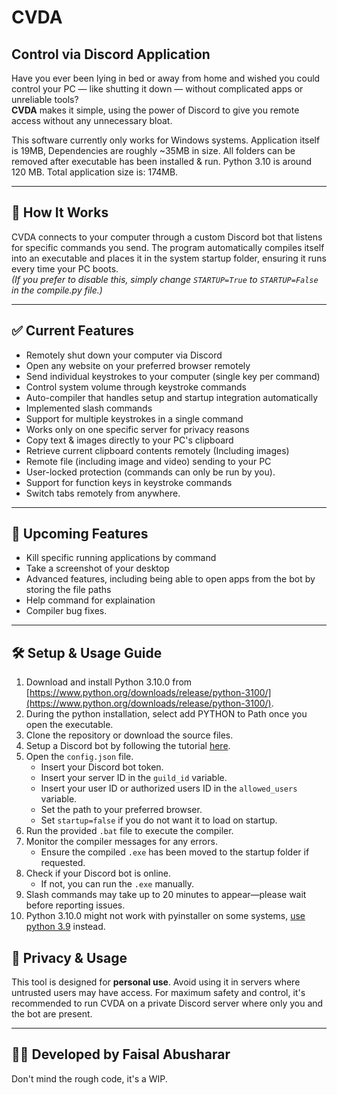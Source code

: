 # CVDA

## Control via Discord Application

Have you ever been lying in bed or away from home and wished you could control your PC — like shutting it down — without complicated apps or unreliable tools?  
**CVDA** makes it simple, using the power of Discord to give you remote access without any unnecessary bloat.

This software currently only works for Windows systems.
Application itself is 19MB, Dependencies are roughly ~35MB in size. All folders can be removed after executable has been installed & run.
Python 3.10 is around 120 MB. Total application size is: 174MB. 

---

## 🚀 How It Works

CVDA connects to your computer through a custom Discord bot that listens for specific commands you send. The program automatically compiles itself into an executable and places it in the system startup folder, ensuring it runs every time your PC boots.  
*(If you prefer to disable this, simply change `STARTUP=True` to `STARTUP=False` in the compile.py file.)*

---

## ✅ Current Features

- Remotely shut down your computer via Discord
- Open any website on your preferred browser remotely
- Send individual keystrokes to your computer (single key per command)
- Control system volume through keystroke commands
- Auto-compiler that handles setup and startup integration automatically
- Implemented slash commands
- Support for multiple keystrokes in a single command
- Works only on one specific server for privacy reasons
- Copy text & images directly to your PC's clipboard
- Retrieve current clipboard contents remotely (Including images)
- Remote file (including image and video) sending to your PC
- User-locked protection (commands can only be run by you).
- Support for function keys in keystroke commands
- Switch tabs remotely from anywhere. 

---

## 🔧 Upcoming Features


- Kill specific running applications by command
- Take a screenshot of your desktop
- Advanced features, including being able to open apps from the bot by storing the file paths
- Help command for explaination
- Compiler bug fixes.

---

## 🛠️ Setup & Usage Guide

1. Download and install Python 3.10.0 from [https://www.python.org/downloads/release/python-3100/](https://www.python.org/downloads/release/python-3100/).  
2. During the python installation, select add PYTHON to Path once you open the executable.
3. Clone the repository or download the source files.  
4. Setup a Discord bot by following the tutorial [here](https://discordpy.readthedocs.io/en/stable/discord.html).  
5. Open the `config.json` file.  
    - Insert your Discord bot token.  
    - Insert your server ID in the `guild_id` variable.  
    - Insert your user ID or authorized users ID in the `allowed_users` variable.
    - Set the path to your preferred browser.  
    - Set `startup=false` if you do not want it to load on startup.
6. Run the provided `.bat` file to execute the compiler.  
7. Monitor the compiler messages for any errors.  
    - Ensure the compiled `.exe` has been moved to the startup folder if requested.  
8. Check if your Discord bot is online.  
    - If not, you can run the `.exe` manually.  
9. Slash commands may take up to 20 minutes to appear—please wait before reporting issues. 
10. Python 3.10.0 might not work with pyinstaller on some systems, [use python 3.9](https://www.python.org/downloads/release/python-390/) instead. 


## 🔐 Privacy & Usage

This tool is designed for **personal use**. Avoid using it in servers where untrusted users may have access. For maximum safety and control, it's recommended to run CVDA on a private Discord server where only you and the bot are present.

---

## 👨‍💻 Developed by Faisal Abusharar

Don't mind the rough code, it's a WIP.
